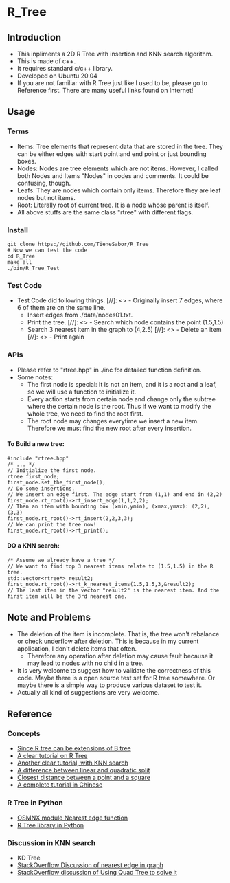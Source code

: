 # R_Tree
## Introduction
- This inpliments a 2D R Tree with insertion and KNN search algorithm.
- This is made of c++.
- It requires standard c/c++ library.
- Developed on Ubuntu 20.04
- If you are not familiar with R Tree just like I used to be, please go to Reference first. There are many useful links found on Internet!
## Usage
### Terms
- Items: Tree elements that represent data that are stored in the tree. They can be either edges with start point and end point or just bounding boxes.
- Nodes: Nodes are tree elements which are not items. However, I called both Nodes and Items "Nodes" in codes and comments. It could be confusing, though.
- Leafs: They are nodes which contain only items. Therefore they are leaf nodes but not items.
- Root: Literally root of current tree. It is a node whose parent is itself.
- All above stuffs are the same class "rtree" with different flags.
### Install
```bash=
git clone https://github.com/TieneSabor/R_Tree
# Now we can test the code
cd R_Tree
make all
./bin/R_Tree_Test
```
### Test Code
- Test Code did following things.
    [//]: <> - Originally insert 7 edges, where 6 of them are on the same line.
    - Insert edges from ./data/nodes01.txt.
    - Print the tree.
    [//]: <> - Search which node contains the point (1.5,1.5)
    - Search 3 nearest item in the graph to (4,2.5)
    [//]: <> - Delete an item
    [//]: <> - Print again
### APIs
- Please refer to "rtree.hpp" in ./inc for detailed function definition.
- Some notes:
    - The first node is special: It is not an item, and it is a root and a leaf, so we will use a function to initialize it.
    - Every action starts from certain node and change only the subtree where the certain node is the root. Thus if we want to modify the whole tree, we need to find the root first.
    - The root node may changes everytime we insert a new item. Therefore we must find the new root after every insertion.
#### To Build a new tree:
```cpp=
#include "rtree.hpp"
/* ... */
// Initialize the first node.
rtree first_node;
first_node.set_the_first_node();
// Do some insertions.
// We insert an edge first. The edge start from (1,1) and end in (2,2)
first_node.rt_root()->rt_insert_edge(1,1,2,2);
// Then an item with bounding box (xmin,ymin), (xmax,ymax): (2,2), (3,3)
first_node.rt_root()->rt_insert(2,2,3,3);
// We can print the tree now!
first_node.rt_root()->rt_print();
```
#### DO a KNN search:
```cpp=
/* Assume we already have a tree */
// We want to find top 3 nearest items relate to (1.5,1.5) in the R tree.
std::vector<rtree*> result2;
first_node.rt_root()->rt_k_nearest_items(1.5,1.5,3,&result2);
// The last item in the vector "result2" is the nearest item. And the first item will be the 3rd nearest one. 
```

## Note and Problems
- The deletion of the item is incomplete. That is, the tree won't rebalance or check underflow after deletion. This is because in my current application, I don't delete items that often.
    - Therefore any operation after deletion may cause fault because it may lead to nodes with no child in a tree.
- It is very welcome to suggest how to validate the correctness of this code. Maybe there is a open source test set for R tree somewhere. Or maybe there is a simple way to produce various dataset to test it.
- Actually all kind of suggestions are very welcome.

## Reference
### Concepts
- [Since R tree can be extensions of B tree](https://en.wikipedia.org/wiki/B-tree)
- [A clear tutorial on R Tree](http://www.mathcs.emory.edu/~cheung/Courses/554/Syllabus/3-index/R-tree.html)
- [Another clear tutorial, with KNN search](https://slidetodoc.com/spatial-indexing-for-nn-retrieval-rtree-rtrees-n/)
- [A difference between linear and quadratic split](https://stackoverflow.com/questions/17289393/difference-between-quadratic-split-and-linear-split)
- [Closest distance between a point and a square](https://gamedev.stackexchange.com/questions/171967/getting-closest-distance-between-a-squares-edge-and-a-point-2d)
- [A complete tutorial in Chinese](https://dsa.cs.tsinghua.edu.cn/~deng/cg/project/2009f/2009f-2-f.pdf)
### R Tree in Python
- [OSMNX module Nearest edge function](https://osmnx.readthedocs.io/en/stable/osmnx.html)
- [R Tree library in Python](https://rtree.readthedocs.io/en/latest/class.html)
### Discussion in KNN search
- KD Tree
- [StackOverflow Discussion of nearest edge in graph](https://stackoverflow.com/questions/19892564/find-nearest-edge-in-graph)
- [StackOverflow discussion of Using Quad Tree to solve it](https://stackoverflow.com/questions/29471249/finding-the-nearest-neighboring-edge-in-a-quadtree)

